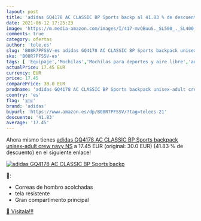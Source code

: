```yaml
---
layout: post
title: 'adidas GQ4178 AC CLASSIC BP Sports backp al 41.83 % de descuento'
date: 2021-06-12 17:25:23
image: 'https://m.media-amazon.com/images/I/417-mvQBuuS._SL500_._SL400_.jpg'
comments: true
category: ofertas
author: 'tole.es'
slug: 'B08R7PFSSV-es adidas GQ4178 AC CLASSIC BP Sports backpack unisex-adult...'
sku: 'B08R7PFSSV-es'
tags: [ 'Equipaje','Mochilas','Mochilas para deportes y aire libre','adidas','backpack', ]
actualPrice: 17.45 EUR
currency: EUR
price: 17.45
comparePrice: 30.0 EUR
prodname: 'adidas GQ4178 AC CLASSIC BP Sports backpack unisex-adult crew navy NS'
country: 'es'
flag: '🇪🇸'
brand: 'adidas'
buyurl: 'https://www.amazon.es/dp/B08R7PFSSV/?tag=tolees-21'
descuento: '41.83'
average: '17.45'
---
```


Ahora mismo tienes [adidas GQ4178 AC CLASSIC BP Sports backpack unisex-adult crew navy NS](https://www.amazon.es/dp/B08R7PFSSV/?tag=tolees-21) a 17.45 EUR (original: 30.0 EUR) (41.83 %  de descuento) en el siguiente enlace!

[![adidas GQ4178 AC CLASSIC BP Sports backp](https://m.media-amazon.com/images/I/417-mvQBuuS._SL500_._SL400_.jpg)](https://www.amazon.es/dp/B08R7PFSSV/?tag=tolees-21)

🔎:

- Correas de hombro acolchadas
- tela resistente
- Gran compartimento principal

[🛒 Visítala!!!](https://www.amazon.es/dp/B08R7PFSSV/?tag=tolees-21)
